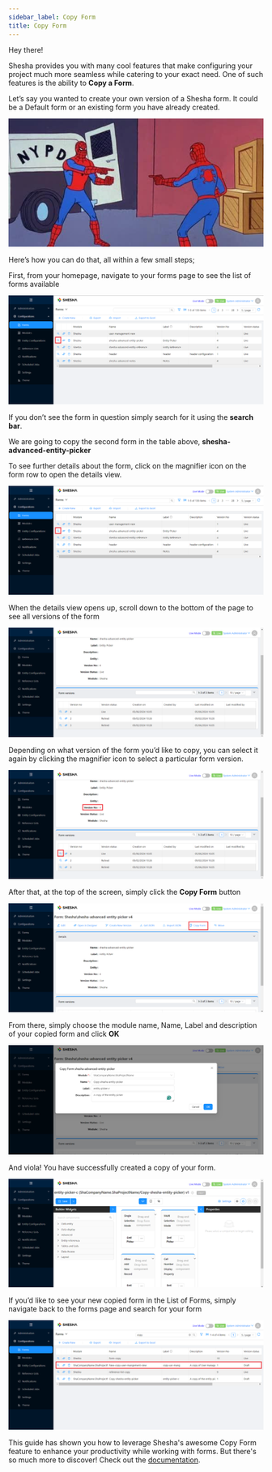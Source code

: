```yaml
---
sidebar_label: Copy Form
title: Copy Form
---
```


Hey there!

Shesha provides you with many cool features that make configuring your project much more seamless while catering to your exact need. One of such features is the ability to **Copy a Form**.

Let’s say you wanted to create your own version of a Shesha form. It could be a Default form or an existing form you have already created. 

![Image](./images/copy-form-pictures/copyform1.png)

Here’s how you can do that, all within a few small steps;

First, from your homepage, navigate to your forms page to see the list of forms available

![Image](./images/copy-form-pictures/copyform2.png)

If you don’t see the form in question simply search for it using the **search bar**.

We are going to copy the second form in the table above, **shesha-advanced-entity-picker**

To see further details about the form, click on the magnifier icon on the form row to open the details view.

![Image](./images/copy-form-pictures/copyform3.png)

When the details view opens up, scroll down to the bottom of the page to see all versions of the form

![Image](./images/copy-form-pictures/copyform4.png)

Depending on what version of the form you’d like to copy, you can select it again by clicking the magnifier icon to select a particular form version.

![Image](./images/copy-form-pictures/copyform5.png)

After that, at the top of the screen, simply click the **Copy Form** button

![Image](./images/copy-form-pictures/copyform6.png)

From there, simply choose the module name, Name, Label and description of your copied form and click **OK**

![Image](./images/copy-form-pictures/copyform7.png)

And viola! You have successfully created a copy of your form.

![Image](./images/copy-form-pictures/copyform8.png)

If you’d like to see your new copied form in the List of Forms, simply navigate back to the forms page and search for your form

![Image](./images/copy-form-pictures/copyform9.png)

This guide has shown you how to leverage Shesha's awesome Copy Form feature to enhance your productivity while working with forms. But there's so much more to discover! Check out the [documentation](/docs/get-started/Introduction).

